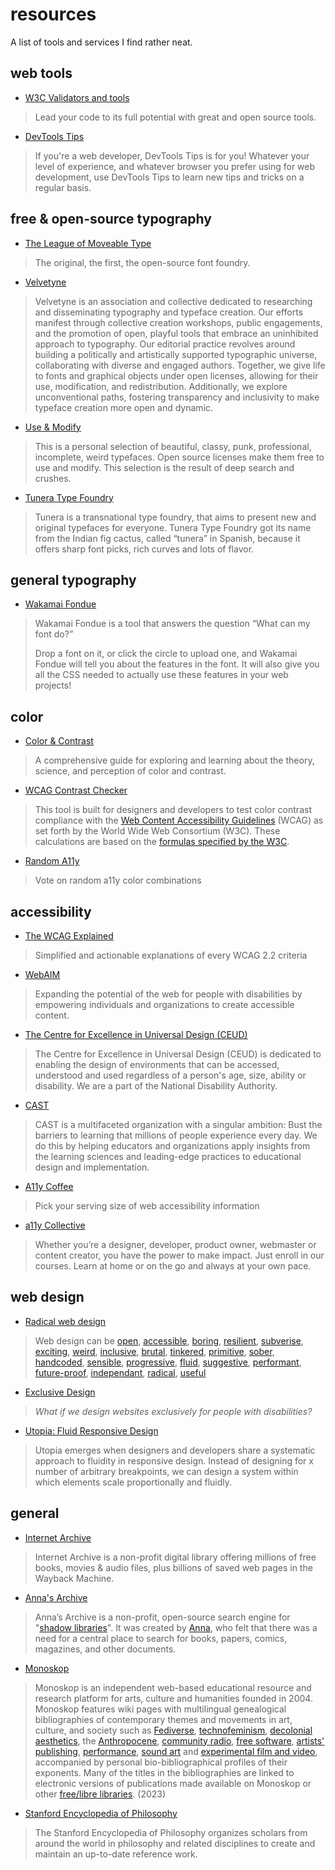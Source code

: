 # resources

A list of tools and services I find rather neat.

## web tools

- [W3C Validators and tools](https://www.w3.org/developers/tools/)
> Lead your code to its full potential with great and open source tools.

- [DevTools Tips](https://devtoolstips.org/)
> If you're a web developer, DevTools Tips is for you! Whatever your level of experience, and whatever browser you prefer using for web development, use DevTools Tips to learn new tips and tricks on a regular basis.

## free & open-source typography

- [The League of Moveable Type](https://www.theleagueofmoveabletype.com/)
> The original, the first, the open-source font foundry.

- [Velvetyne](https://velvetyne.fr)
> Velvetyne is an association and collective dedicated to researching and disseminating typography and typeface creation. Our efforts manifest through collective creation workshops, public engagements, and the promotion of open, playful tools that embrace an uninhibited approach to typography. Our editorial practice revolves around building a politically and artistically supported typographic universe, collaborating with diverse and engaged authors. Together, we give life to fonts and graphical objects under open licenses, allowing for their use, modification, and redistribution. Additionally, we explore unconventional paths, fostering transparency and inclusivity to make typeface creation more open and dynamic.

- [Use & Modify](https://usemodify.com/)
> This is a personal selection of beautiful, classy, punk, professional, incomplete, weird typefaces. Open source licenses make them free to use and modify. This selection is the result of deep search and crushes.

- [Tunera Type Foundry](https://www.tunera.xyz/)
> Tunera is a transnational type foundry, that aims to present new and original typefaces for everyone. Tunera Type Foundry got its name from the Indian fig cactus, called “tunera” in Spanish, because it offers sharp font picks, rich curves and lots of flavor.

## general typography
- [Wakamai Fondue](https://wakamaifondue.com/)
> Wakamai Fondue is a tool that answers the question “What can my font do?”
> 
> Drop a font on it, or click the circle to upload one, and Wakamai Fondue will tell you about the features in the font. It will also give you all the CSS needed to actually use these features in your web projects!

## color

- [Color & Contrast](https://colorandcontrast.com/)
> A comprehensive guide for exploring and learning about the theory, science, and perception of color and contrast.

- [WCAG Contrast Checker](https://contrastchecker.com/)
> This tool is built for designers and developers to test color contrast compliance with the [Web Content Accessibility Guidelines](https://www.w3.org/TR/2008/REC-WCAG20-20081211/#visual-audio-contrast-contrast) (WCAG) as set forth by the World Wide Web Consortium (W3C). These calculations are based on the [formulas specified by the W3C](https://www.w3.org/TR/AERT#color-contrast).

- [Random A11y](https://randoma11y.com/)
> Vote on random a11y color combinations 

## accessibility

- [The WCAG Explained](https://www.getstark.co/wcag-explained/)
> Simplified and actionable explanations of every WCAG 2.2 criteria

- [WebAIM](https://webaim.org)
> Expanding the potential of the web for people with disabilities by empowering individuals and organizations to create accessible content.

- [The Centre for Excellence in Universal Design (CEUD)](https://universaldesign.ie)
> The Centre for Excellence in Universal Design (CEUD) is dedicated to enabling the design of environments that can be accessed, understood and used regardless of a person's age, size, ability or disability. We are a part of the National Disability Authority.

- [CAST](https://www.cast.org/)
> CAST is a multifaceted organization with a singular ambition: Bust the barriers to learning that millions of people experience every day. We do this by helping educators and organizations apply insights from the learning sciences and leading-edge practices to educational design and implementation.

- [A11y Coffee](https://a11y.coffee/)
> Pick your serving size of web accessibility information

- [a11y Collective](https://www.a11y-collective.com/)
> Whether you’re a designer, developer, product owner, webmaster or content creator, you have the power to make impact. Just enroll in our courses. Learn at home or on the go and always at your own pace.

## web design
- [Radical web design](https://radicalweb.design/en)
> Web design can be [open](https://radicalweb.design/en/themes/open), [accessible](https://radicalweb.design/en/themes/accessible), [boring](https://radicalweb.design/en/themes/boring), [resilient](https://radicalweb.design/en/themes/resilient), [subverise](https://radicalweb.design/en/themes/subversive), [exciting](https://radicalweb.design/en/themes/exciting), [weird](https://radicalweb.design/en/themes/weird), [inclusive](https://radicalweb.design/en/themes/inclusive), [brutal](https://radicalweb.design/en/themes/brutal), [tinkered](https://radicalweb.design/en/themes/tinkered), [primitive](https://radicalweb.design/en/themes/primitive), [sober](https://radicalweb.design/en/themes/sober), [handcoded](https://radicalweb.design/en/themes/handcoded), [sensible](https://radicalweb.design/en/themes/sensible), [progressive](https://radicalweb.design/en/themes/progressive), [fluid](https://radicalweb.design/en/themes/fluid), [suggestive](https://radicalweb.design/en/themes/suggestive), [performant](https://radicalweb.design/en/themes/performant), [future-proof](https://radicalweb.design/en/themes/future-proof), [independant](https://radicalweb.design/en/themes/independant), [radical](https://radicalweb.design/en/themes/radical), [useful](https://radicalweb.design/en/themes/utile)

- [Exclusive Design](https://exclusive-design.vasilis.nl/)
> *What if we design websites exclusively for people with disabilities?*

- [Utopia: Fluid Responsive Design](https://utopia.fyi/)
> Utopia emerges when designers and developers share a systematic approach to fluidity in responsive design. Instead of designing for x number of arbitrary breakpoints, we can design a system within which elements scale proportionally and fluidly.

## general

- [Internet Archive](https://archive.org/)
> Internet Archive is a non-profit digital library offering millions of free books, movies & audio files, plus billions of saved web pages in the Wayback Machine.

- [Anna's Archive](https://annas-archive.org)
> Anna’s Archive is a non-profit, open-source search engine for "[shadow libraries](https://en.wikipedia.org/wiki/Shadow_library)". It was created by [Anna](https://annas-blog.org/), who felt that there was a need for a central place to search for books, papers, comics, magazines, and other documents.

- [Monoskop](https://monoskop.org/)
> Monoskop is an independent web-based educational resource and research platform for arts, culture and humanities founded in 2004. Monoskop features wiki pages with multilingual genealogical bibliographies of contemporary themes and movements in art, culture, and society such as [Fediverse](https://monoskop.org/Fediverse), [technofeminism](https://monoskop.org/Technofeminism), [decolonial aesthetics](https://monoskop.org/Decolonial_aesthetics), the [Anthropocene](https://monoskop.org/Anthropocene), [community radio](https://monoskop.org/Community_radio), [free software](https://monoskop.org/Free_software), [artists' publishing](https://monoskop.org/Artists%27_publishing), [performance](https://monoskop.org/Performance), [sound art](https://monoskop.org/Sound_art) and [experimental film and video](https://monoskop.org/Experimental_film), accompanied by personal bio-bibliographical profiles of their exponents. Many of the titles in the bibliographies are linked to electronic versions of publications made available on Monoskop or other [free/libre libraries](https://monoskop.org/Shadow_libraries). (2023)

- [Stanford Encyclopedia of Philosophy](https://plato.stanford.edu/index.html)
> The Stanford Encyclopedia of Philosophy organizes scholars from around the world in philosophy and related disciplines to create and maintain an up-to-date reference work.